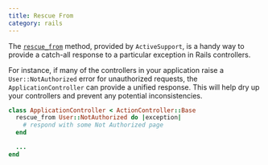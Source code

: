 ```yaml
--- 
title: Rescue From
category: rails
---
```


The
[`rescue_from`](http://api.rubyonrails.org/classes/ActiveSupport/Rescuable/ClassMethods.html)
method, provided by `ActiveSupport`, is a handy way to provide a catch-all
response to a particular exception in Rails controllers.

For instance, if many of the controllers in your application raise a
`User::NotAuthorized` error for unauthorized requests, the
`ApplicationController` can provide a unified response. This will help dry
up your controllers and prevent any potential inconsistencies.

```ruby
class ApplicationController < ActionController::Base
  rescue_from User::NotAuthorized do |exception|
    # respond with some Not Authorized page
  end

  ...
end
```

